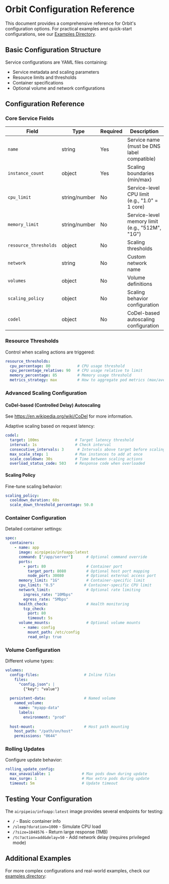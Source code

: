 # Orbit Configuration Reference

This document provides a comprehensive reference for Orbit's configuration options. For practical examples and quick-start configurations, see our [Examples Directory](examples/).

## Basic Configuration Structure

Service configurations are YAML files containing:
- Service metadata and scaling parameters
- Resource limits and thresholds
- Container specifications
- Optional volume and network configurations

## Configuration Reference

### Core Service Fields

| Field | Type | Required | Description |
|-------|------|----------|-------------|
| `name` | string | Yes | Service name (must be DNS label compatible) |
| `instance_count` | object | Yes | Scaling boundaries (min/max) |
| `cpu_limit` | string/number | No | Service-level CPU limit (e.g., "1.0" = 1 core) |
| `memory_limit` | string/number | No | Service-level memory limit (e.g., "512M", "1G") |
| `resource_thresholds` | object | No | Scaling thresholds |
| `network` | string | No | Custom network name |
| `volumes` | object | No | Volume definitions |
| `scaling_policy` | object | No | Scaling behavior configuration |
| `codel` | object | No | CoDel-based autoscaling configuration |

### Resource Thresholds

Control when scaling actions are triggered:

```yaml
resource_thresholds:
  cpu_percentage: 80            # CPU usage threshold
  cpu_percentage_relative: 90   # CPU usage relative to limit
  memory_percentage: 85         # Memory usage threshold
  metrics_strategy: max         # How to aggregate pod metrics (max/average)
```

### Advanced Scaling Configuration

#### CoDel-based (Controlled Delay) Autoscaling

See https://en.wikipedia.org/wiki/CoDel for more information.

Adaptive scaling based on request latency:

```yaml
codel:
  target: 100ms                # Target latency threshold
  interval: 1s                 # Check interval
  consecutive_intervals: 3      # Intervals above target before scaling
  max_scale_step: 1            # Max instances to add at once
  scale_cooldown: 30s          # Time between scaling actions
  overload_status_code: 503    # Response code when overloaded
```

#### Scaling Policy

Fine-tune scaling behavior:

```yaml
scaling_policy:
  cooldown_duration: 60s
  scale_down_threshold_percentage: 50.0
```

### Container Configuration

Detailed container settings:

```yaml
spec:
  containers:
    - name: app
      image: airpipeio/infoapp:latest
      command: ["/app/server"]      # Optional command override
      ports:
        - port: 80                  # Container port
          target_port: 8080         # Optional host port mapping
          node_port: 30080          # Optional external access port
      memory_limit: "1G"            # Container-specific limit
      cpu_limit: "0.5"             # Container-specific CPU limit
      network_limit:                # Optional rate limiting
        ingress_rate: "10Mbps"
        egress_rate: "5Mbps"
      health_check:                 # Health monitoring
        tcp_check:
          port: 80
          timeout: 5s
      volume_mounts:                # Optional volume mounts
        - name: config
          mount_path: /etc/config
          read_only: true
```

### Volume Configuration

Different volume types:

```yaml
volumes:
  config-files:                    # Inline files
    files:
      "config.json": |
        {"key": "value"}
  
  persistent-data:                 # Named volume
    named_volume:
      name: "myapp-data"
      labels:
        environment: "prod"
  
  host-mount:                      # Host path mounting
    host_path: "/path/on/host"
    permissions: "0644"
```

### Rolling Updates

Configure update behavior:

```yaml
rolling_update_config:
  max_unavailable: 1              # Max pods down during update
  max_surge: 1                    # Max extra pods during update
  timeout: 5m                     # Update timeout
```

## Testing Your Configuration

The `airpipeio/infoapp:latest` image provides several endpoints for testing:

- `/` - Basic container info
- `/sleep?duration=1000` - Simulate CPU load
- `/?size=1048576` - Return large response (1MB)
- `/tc?action=add&delay=50` - Add network delay (requires privileged mode)

## Additional Examples

For more complex configurations and real-world examples, check our [examples directory](examples/configs):